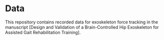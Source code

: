 # Data
This repository contains recorded data for exoskeleton force tracking in the manuscript [Design and Validation of a Brain-Controlled Hip Exoskeleton for Assisted Gait Rehabilitation Training].
